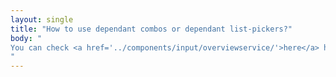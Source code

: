```yaml
---
layout: single
title: "How to use dependant combos or dependant list-pickers?"
body: "
You can check <a href='../components/input/overviewservice/'>here</a> how to use parent-keys parameter to construct dependant <a href='../components/input/combo/'>combos</a> or dependant <a href='../components/input/listpicker/'>list-pickers</a> as seen in the example.
"
---
```

